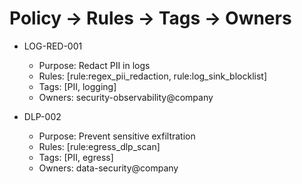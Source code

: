 # Policy -> Rules -> Tags -> Owners

- LOG-RED-001
  - Purpose: Redact PII in logs
  - Rules: [rule:regex_pii_redaction, rule:log_sink_blocklist]
  - Tags: [PII, logging]
  - Owners: security-observability@company

- DLP-002
  - Purpose: Prevent sensitive exfiltration
  - Rules: [rule:egress_dlp_scan]
  - Tags: [PII, egress]
  - Owners: data-security@company
